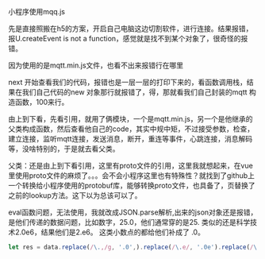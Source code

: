 小程序使用mqq.js

先是直接照搬在h5的方案，开启自己电脑这边切割软件，进行连接。结果报错，报U.createEvent  is not a function，感觉就是找不到某个对象了，很奇怪的报错。

因为使用的是mqtt.min.js文件，也看不出来报错行在哪里

next 开始查看我们的代码，报错也是一层一层的打印下来的，看函数调用栈，结果在我们自己代码的new 对象那行就报错了，得，那就看我们自己封装的mqtt 构造函数，100来行。

由上到下看，先看引用，就用了俩模块，一个是mqtt.min.js，另一个是他继承的父类构成函数，然后查看他自己的code，其实中规中矩，不过接受参数，检查，建立连接，监听mqtt连接，发送消息，断开，重连等事件，心跳连接，消息解码等，没啥特别的，于是就去看父类。

父类：还是由上到下看引用，这里有proto文件的引用，这里我就想起来，在vue里使用proto文件的麻烦了。。。会不会小程序这里也有特殊性？就找到了github上一个转换给小程序使用的protobuf库，能够转换proto文件，也具备了，页替换了之前的lookup方法。这下以为总该可以了。







eval函数问题，无法使用，我就改成JSON.parse解析,出来的json对象还是报错，是他们传递的数据问题，比如数字，25.0，他们通常穿的是25. 类似的还是科学技术2.0e6，结果他们是2.e6。 这类小数点的都给他们补成了 .0。

```js
let res = data.replace(/\.,/g, '.0',).replace(/\.e/, '.0e').replace(/\.}/, '.0]').replace(/\.}/, '.0}')
```

